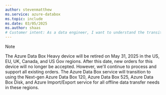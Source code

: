 ```yaml
---
author: stevenmatthew
ms.service: azure-databox
ms.topic: include
ms.date: 03/05/2025
ms.author: shaas
# Customer intent: As a data engineer, I want to understand the transition from Azure Data Box Heavy to the next-gen data box options, so that I can effectively plan for my offline data transfer needs before the retirement date.
---
```


> [!NOTE]
> The Azure Data Box Heavy device will be retired on May 31, 2025 in the US, EU, UK, Canada, and US Gov regions. After this date, new orders for this device will no longer be accepted. However, we'll continue to process and support all existing orders. The Azure Data Box service will transition to using the Next-gen Azure Data Box 120, Azure Data Box 525, Azure Data Box Disk, and Azure Import/Export service for all offline data transfer needs in these regions.
